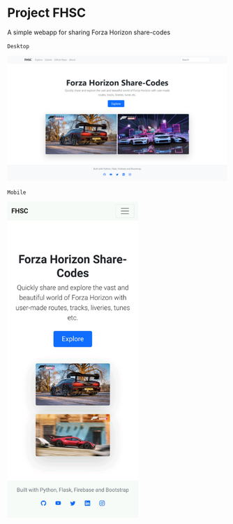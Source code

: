 # Project FHSC
A simple webapp for sharing Forza Horizon share-codes

`Desktop`

<img src="index_desktop_image.png"/>

<br>

`Mobile`

<img src="index_mobile_image.jpg" width="300"/>
